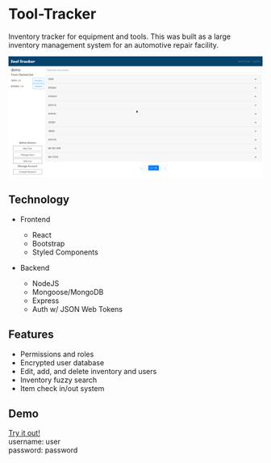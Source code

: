 <base target="_blank">

# Tool-Tracker

Inventory tracker for equipment and tools. This was built as a large inventory management system for an automotive repair facility.

![Alt text](tool-tracker-demo.gif)

## Technology

- Frontend

  - React
  - Bootstrap
  - Styled Components

- Backend
  - NodeJS
  - Mongoose/MongoDB
  - Express
  - Auth w/ JSON Web Tokens

## Features

- Permissions and roles
- Encrypted user database
- Edit, add, and delete inventory and users
- Inventory fuzzy search
- Item check in/out system

## Demo

<a href="https://j-tool-tracker.netlify.app" target="_blank" rel="noopener">Try it out!</a>  
username: user  
password: password

